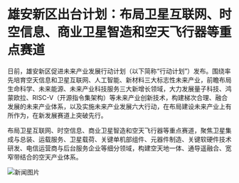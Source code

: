 # 雄安新区出台计划：布局卫星互联网、时空信息、商业卫星智造和空天飞行器等重点赛道

日前，雄安新区促进未来产业发展行动计划（以下简称“行动计划”）发布。围绕率先培育空天信息和卫星互联网、人工智能、新材料三大标志性未来产业，前瞻布局生命科学、未来能源、未来产业科技服务三大新增长领域，大力发展量子科技、鸿蒙欧拉、RISC-V（开源指令集架构）等未来产业创新技术，构建梯次合理、融合发展的未来产业体系，以及实施未来产业发展六大行动，在布局建设未来产业上有所作为，在新发展赛道上突破先行。

布局卫星互联网、时空信息、商业卫星智造和空天飞行器等重点赛道，聚焦卫星集成与总装、运载服务、卫星载荷、关键单机部组件、元器件制造、关键软硬件技术研发、电信运营商与后台服务企业等细分领域，构建空天地一体、通导遥融合、宽窄带结合的空天产业体系。

![新闻图片](/illustation/news1-1.png)
